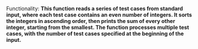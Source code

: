 Functionality: **This function reads a series of test cases from standard input, where each test case contains an even number of integers. It sorts the integers in ascending order, then prints the sum of every other integer, starting from the smallest. The function processes multiple test cases, with the number of test cases specified at the beginning of the input.**